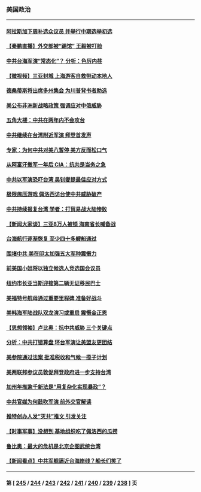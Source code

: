 ### 美国政治
---
#### [阿拉斯加下周补选众议员 并举行中期选举初选](../../pages/ncid1078159/n13798363.md) 
#### [【秦鹏直播】外交部被“踢馆” 王毅被打脸](../../pages/ncid1078159/n13798303.md) 
#### [中共台海军演“常态化”？ 分析：色厉内荏](../../pages/ncid1078159/n13798313.md) 
#### [【微视频】三亚封城 上海游客自救带动本地人](../../pages/ncid1078159/n13798298.md) 
#### [德桑蒂斯将出席多州集会 为川普背书者助选](../../pages/ncid1078159/n13798296.md) 
#### [美公布非洲新战略政策 强调应对中俄威胁](../../pages/ncid1078159/n13798330.md) 
#### [五角大楼：中共在两年内不会攻台](../../pages/ncid1078159/n13798354.md) 
#### [中共继续在台湾附近军演 拜登首发声](../../pages/ncid1078159/n13798310.md) 
#### [专家：为何中共对美八暂停 美方反而松口气](../../pages/ncid1078159/n13798323.md) 
#### [从阿富汗撤军一年后 CIA：抗共是当务之急](../../pages/ncid1078159/n13798224.md) 
#### [中共以军演恐吓台湾 吴钊燮提最佳应对方式](../../pages/ncid1078159/n13798312.md) 
#### [极限施压游戏 佩洛西访台使中共威胁破产](../../pages/ncid1078159/n13798285.md) 
#### [中共持续报复台湾 学者：打贸易战大陆惨败](../../pages/ncid1078159/n13798316.md) 
#### [【新闻大家谈】三亚8万人被锁 海南省长喊备战](../../pages/ncid1078159/n13798237.md) 
#### [台海航行逐渐恢复 至少四十多艘船通过](../../pages/ncid1078159/n13798173.md) 
#### [围堵中共 美在印太加强五大军种震慑力](../../pages/ncid1078159/n13798047.md) 
#### [前美国小姐将以独立候选人竞选国会议员](../../pages/ncid1078159/n13797813.md) 
#### [纽约市长亚当斯迎接第二辆无证移民巴士](../../pages/ncid1078159/n13797877.md) 
#### [美福特号航母通过重要里程碑 准备好战斗](../../pages/ncid1078159/n13797781.md) 
#### [美韩海军陆战队双龙演习或重启 震慑金正恩](../../pages/ncid1078159/n13797750.md) 
#### [【思想领袖】卢比奥：抗中共威胁 三个关键点](../../pages/ncid1078159/n13782442.md) 
#### [分析：中共打错算盘 环台军演让美盟友更团结](../../pages/ncid1078159/n13797669.md) 
#### [美参院通过法案 批准税收和气候一揽子计划](../../pages/ncid1078159/n13797644.md) 
#### [美两联邦参议员敦促拜登政府进一步支持台湾](../../pages/ncid1078159/n13797653.md) 
#### [加州年推逾千新法是“用复杂化实现暴政”？](../../pages/ncid1078159/n13797330.md) 
#### [中共官媒为何鼓吹军演 前外交官解读](../../pages/ncid1078159/n13797550.md) 
#### [推特创办人发“灭共”推文 引发关注](../../pages/ncid1078159/n13797542.md) 
#### [【时事军事】没想到 基地组织吃了佩洛西的瓜捞](../../pages/ncid1078159/n13797112.md) 
#### [鲁比奥：最大的危机是北京企图武统台湾](../../pages/ncid1078159/n13797410.md) 
#### [【新闻看点】中共军舰逼近台海岸线？船长们笑了](../../pages/ncid1078159/n13797113.md) 

---
#### 第 [ [245](./245.md) / [244](./244.md) / [243](./243.md) / [242](./242.md) / [241](./241.md) / [240](./240.md) / [239](./239.md) / [238](./238.md) ] 页
